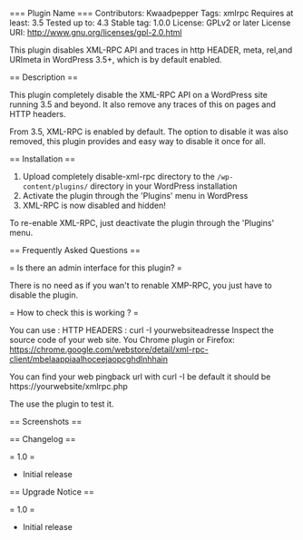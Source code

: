 === Plugin Name ===
Contributors: Kwaadpepper
Tags: xmlrpc
Requires at least: 3.5
Tested up to: 4.3
Stable tag: 1.0.0
License: GPLv2 or later
License URI: http://www.gnu.org/licenses/gpl-2.0.html

This plugin disables XML-RPC API and traces in http HEADER, meta, rel,and URImeta in WordPress 3.5+, which is by default enabled.

== Description ==

This plugin completely disable the XML-RPC API on a WordPress site running 3.5 and beyond.
It also remove any traces of this on pages and HTTP headers.

From 3.5, XML-RPC is enabled by default.
The option to disable it was also removed, this plugin provides and easy way to
disable it once for all.

== Installation ==

1. Upload completely disable-xml-rpc directory to the `/wp-content/plugins/` directory in your WordPress installation
1. Activate the plugin through the 'Plugins' menu in WordPress
1. XML-RPC is now disabled and hidden!

To re-enable XML-RPC, just deactivate the plugin through the 'Plugins' menu.

== Frequently Asked Questions ==

= Is there an admin interface for this plugin? =

There is no need as if you wan't to renable XMP-RPC, you just have to disable the plugin.

= How to check this is working ? =

You can use :
HTTP HEADERS : curl -I yourwebsiteadresse
Inspect the source code of your web site.
You Chrome plugin or Firefox:
https://chrome.google.com/webstore/detail/xml-rpc-client/mbelaappiaalhoceejaopcghdlnhhain

You can find your web pingback url with curl -I
be default it should be https://yourwebsite/xmlrpc.php

The use the plugin to test it.

== Screenshots ==

== Changelog ==

= 1.0 =
* Initial release

== Upgrade Notice ==

= 1.0 =
* Initial release
